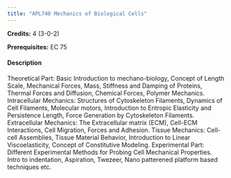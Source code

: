 ```yaml
---
title: "APL740 Mechanics of Biological Cells"
---
```

**Credits:** 4 (3-0-2)

**Prerequisites:** EC 75

#### Description
Theoretical Part: Basic Introduction to mechano-biology, Concept of Length Scale, Mechanical Forces, Mass, Stiffness and Damping of Proteins, Thermal Forces and Diffusion, Chemical Forces, Polymer Mechanics. Intracellular Mechanics: Structures of Cytoskeleton Filaments, Dynamics of Cell Filaments, Molecular motors, Introduction to Entropic Elasticity and Persistence Length, Force Generation by Cytoskeleton Filaments. Extracellular Mechanics: The Extracellular matrix (ECM), Cell-ECM Interactions, Cell Migration, Forces and Adhesion. Tissue Mechanics: Cell-cell Assemblies, Tissue Material Behavior, Introduction to Linear Viscoelasticity, Concept of Constitutive Modeling. Experimental Part: Different Experimental Methods for Probing Cell Mechanical Properties. Intro to indentation, Aspiration, Twezeer, Nano patterened platform based techniques etc.